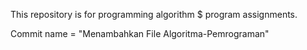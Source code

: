 This repository is for programming algorithm $ program assignments.

Commit name = "Menambahkan File Algoritma-Pemrograman"
